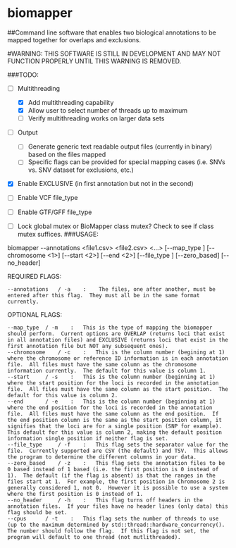 # biomapper
##Command line software that enables two biological annotations to be mapped together for overlaps and exclusions.

#WARNING: THIS SOFTWARE IS STILL IN DEVELOPMENT AND MAY NOT FUNCTION PROPERLY UNTIL THIS WARNING IS REMOVED.

###TODO:
- [ ] Multithreading
  - [x] Add multithreading capability
  - [X] Allow user to select number of threads up to maximum
  - [ ] Verify multithreading works on larger data sets
- [ ] Output
  - [ ] Generate generic text readable output files (currently in binary) based on the files mapped
  - [ ] Specific flags can be provided for special mapping cases (i.e. SNVs vs. SNV dataset for exclusions, etc.)
- [x] Enable EXCLUSIVE (in first annotation but not in the second)
- [ ] Enable VCF file_type
- [ ] Enable GTF/GFF file_type
- [ ] Lock global mutex or BioMapper class mutex?  Check to see if class mutex suffices.
###USAGE:


biomapper --annotations <file1.csv> <file2.csv> <...> [--map_type <overlap>] [--chromosome <1>] [--start <2>] [--end <2>] [--file_type <csv>] [--zero_based] [--no_header] 



REQUIRED FLAGS:

    --annotations 	/ -a    :    The files, one after another, must be entered after this flag.  They must all be in the same format currently.
    
OPTIONAL FLAGS:
  
	--map_type 	/ -m	:	This is the type of mapping the biomapper should perform.  Current options are OVERLAP (returns loci that exist in all annotation files) and EXCLUSIVE (returns loci that exist in the first annotation file but NOT any subsequent ones).
	--chromosome 	/ -c 	:	This is the column number (begining at 1) where the chromosome or reference ID information is in each annotation file.  All files must have the same column as the chromosome information currently.  The default for this value is column 1.  
	--start 	/ -s   	:	This is the column number (beginning at 1) where the start position for the loci is recorded in the annotation file.  All files must have the same column as the start position.  The default for this value is column 2.
	--end 		/ -e	:	This is the column number (beginning at 1) where the end position for the loci is recorded in the annotation file.  All files must have the same column as the end position.  If the end position column is the same as the start position column, it signifies that the loci are for a single position (SNP for example).  This default for this value is column 2, making the default position information single position if neither flag is set.
	--file_type 	/ -f	:	This flag sets the separator value for the file.  Currently supported are CSV (the default) and TSV.  This allows the program to determine the different columns in your data.
	--zero_based 	/ -z	:	This flag sets the annotation files to be 0 based instead of 1 based (i.e. the first position is 0 instead of 1).  The default (if the flag is absent) is that the ranges in the files start at 1.  For example, the first position in Chromosome 2 is generally considered 1, not 0.  However it is possible to use a system where the first position is 0 instead of 1.
	--no_header 	/ -h	:   This flag turns off headers in the annotation files.  If your files have no header lines (only data) this flag should be set.
	--cpus 		/ -t	:   This flag sets the number of threads to use (up to the maximum determined by std::thread::hardware_concurrency().  The number should follow the flag.  If this flag is not set, the program will default to one thread (not mutlithreaded).
